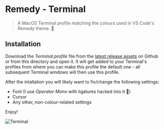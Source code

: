 # Remedy - Terminal

> A MacOS Terminal profile matching the colours used in VS Code's Remedy theme. 🎨

## Installation

Download the _Terminal.profile_ file from the [latest release assets][github-releases] on Github or from this directory and open it. It will get added to your Terminal's profiles from where you can make this profile the default one - all subsequent Terminal windows will then use this profile.

After the intallation you will likely want to fix/change the following settings:

- Font (I use _Operator Mono_ with ligatures hacked into it 🤷‍)
- Cursor
- Any other, non-colour-related settings

Enjoy!

![Terminal][sceen-terminal]

[sceen-terminal]: https://raw.githubusercontent.com/robertrossmann/vscode-remedy/master/resources/terminal/terminal.png
[github-releases]: https://github.com/robertrossmann/vscode-remedy/releases/latest
